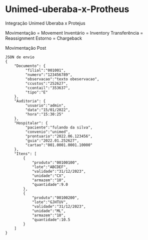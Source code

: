 # Unimed-uberaba-x-Protheus
Integração Unimed Uberaba x Protejus

Movimentação = Movement
Inventário = Inventory
Transferência = Reassignment
Estorno = Chargeback


Movimentação
Post 

```
JSON de envio
{
	"Documento": {
		 "filial":"001001",
		 "numero":"123456789",
		 "observacao":"texto obeservacao",
		 "ccustos":"252627",
		 "ccontail":"353637",
		 "tipo":"E"
	},
	"Auditoria": {
		 "usuario":"admin",
		 "data":"15/01/2022",
		 "hora":"15:30:25"
	},
	"Hospitalar": {
		 "paciente":"fulando da silva",
		 "convenio":"unimed",
		 "prontuario":"2022.06.123456",
		 "guia":"2022.01.252627",
		 "cartao":"001.0001.0001.10000"
	},
	"Itens": [
		{
			"produto":"00100100",
			"lote":"ABCDEF",
			"validade":"31/12/2023",
			"unidade":"CX",
			"armazem":"10",
			"quantidade":9.0
		},
		{
			"produto":"00100200",
			"lote":"GJHTUV",
			"validade":"31/12/2023",
			"unidade":"ML",
			"armazem":"10",
			"quantidade":10.5
		}
	]
}
```